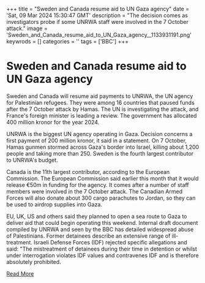 +++
title = "Sweden and Canada resume aid to UN Gaza agency"
date = 'Sat, 09 Mar 2024 15:30:47 GMT'
description = "The decision comes as investigators probe if some UNRWA staff were involved in the 7 October attack."
image = 'Sweden_and_Canada_resume_aid_to_UN_Gaza_agency__1133931191.png'
keywrods =  []
categories = ''
tags = ['BBC']
+++

# Sweden and Canada resume aid to UN Gaza agency

Sweden and Canada will resume aid payments to UNRWA, the UN agency for Palestinian refugees.
They were among 16 countries that paused funds after the 7 October attack by Hamas.
The UN is investigating the attack, and France's foreign minister is leading a review.
The government has allocated 400 million kronor for the year 2024.

UNRWA is the biggest UN agency operating in Gaza.
Decision concerns a first payment of 200 million kronor, it said in a statement.
On 7 October, Hamas gunmen stormed across Gaza<bb>'s border into Israel, killing about 1,200 people and taking more than 250.
Sweden is the fourth largest contributor to UNRWA's budget.

Canada is the 11th largest contributor, according to the European Commission.
The European Commission said earlier this month that it would release €50m in funding for the agency.
It comes after a number of staff members were involved in the 7 October attack.
The Canadian Armed Forces will also donate about 300 cargo parachutes to Jordan, so they can be used to airdrop supplies into Gaza.

EU, UK, US and others said they planned to  open a sea route to Gaza to deliver aid that could begin operating this weekend.
Internal draft document compiled by UNRWA and seen by the BBC has detailed widespread abuse of Palestinians.
Former detainees describe an extensive range of ill-treatment.
Israeli Defense Forces (IDF) rejected specific allegations and said: <bb>"The mistreatment of detainees during their time in detention or whilst under interrogation violates IDF values and contravenes IDF and is therefore absolutely prohibited.


[Read More](https://www.bbc.co.uk/news/world-us-canada-68518468)
